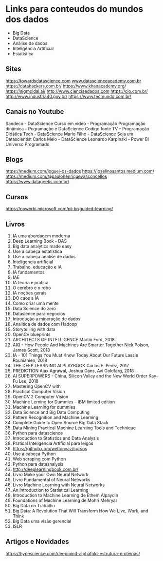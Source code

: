 # Links para conteudos do mundos dos dados
* Big Data
* DataScience
* Análise de dados
* Inteligência Artificial
* Estatística

## Sites
https://towardsdatascience.com
www.datascienceacademy.com.br
https://datahackers.com.br/
https://www.khanacademy.org/
https://sigmoidal.ai/
http://www.cienciaedados.com
https://cio.com.br/
http://www.industria40.gov.br/
https://www.tecmundo.com.br/

## Canais no Youtube
Sandeco - DataScience
Curso em video - Programação
Programação dinâmica - Pogramação e DataScience
Codigo fonte TV - Programação
Didática Tech - DataScience
Mario Filho - DataScience
Seja um Datascientist
Carlos Melo - DataScience
Leonardo Karpinski - Power BI
Universo Programado

## Blogs
https://medium.com/joguei-os-dados
https://joselinosantos.medium.com/
https://medium.com/@paulohenriquevasconcellos
https://www.datageeks.com.br/

## Cursos
https://powerbi.microsoft.com/pt-br/guided-learning/

## Livros
1. IA uma abordagem moderna
2. Deep Learning Book - DAS
3. Big data analytics made easy
4. Use a cabeça estatistica
5. Use a cabeça analise de dados
6. Inteligencia artificial
7. Trabalho, educação e IA
8. IA fundamentos
9. IAE
10. IA teoria e pratica
11. O cerebro e o robo
12. IA noções gerais
13. DO caos a IA
14. Como criar uma mente
15. Data Science do zero
16. Datasience para negocios
17. Introdução a mineração de dados
18. Analitica de dados com Hadoop
19. Storytelling with data
20. OpenCv blueprints
21. ARCHITECTS OF INTELLIGENCE Martin Ford, 2018
22. AIQ - How People And Machines Are Smarter Together Nick Polson, James Scott, 2018
23. IA - 101 Things You Must Know Today About Our Future Lassie Rouhianien, 2018
24. THE DEEP LEARNING AI PLAYBOOK Carlos E. Perez, 2017
25. PREDICTION Ajax Agrawal, Joshua Gans, Avi Goldfarg, 2018
26. AI SUPERPOWERS - China, Silicon Valley and the New World Order Kay-Fu Lee, 2018
27. Mastering OpenCV with
28. Practical Computer Vision
29. OpenCV 2 Computer Vision
30. Machine Lerning for Dummies – IBM limited edition
31. Machine Learning for dummies
32. Data Science and Big Data Computing
33. Pattern Recognition and Machine Learning
34. Complete Guide to Open Source Big Data Stack
35. Data Mining Practical Machine Learning Tools and Technique
36. Python para datascience
37. Introduction to Statistics and Data Analysis
38. Pratical Inteligencia Artificial para leigos
39. https://github.com/weltonvaz/cursos
40. Use a cabeça Python
41. Web scraping com Python
42. Python para datasnalysis
43. http://deeplearningbook.com.br/
44. Livro Make your Own Neural Network
45. Livro Fundamental of Neural Networks
46. Livro Machine Learning with Neural Networks
47. An Introduction to Statistical Learning
48. Introduction to Machine Learning de Ethem Alpaydin
49. Foundations of Machine Learning de Mohri Mehryar
50. Big Data no Trabalho
51. Big Data: A Revolution That Will Transform How We Live, Work, and Think
52. Big Data uma visão gerencial
53. ISLR


## Artigos e Novidades
https://hypescience.com/deepmind-alphafold-estrutura-proteinas/
